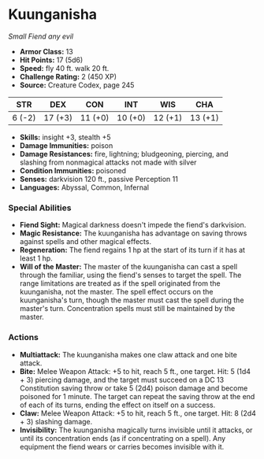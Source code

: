 # Kuunganisha

*Small* *Fiend* *any evil*

- **Armor Class:** 13
- **Hit Points:** 17 (5d6)
- **Speed:** fly 40 ft. walk 20 ft.
- **Challenge Rating:** 2 (450 XP)
- **Source:** Creature Codex, page 245

| STR | DEX | CON | INT | WIS | CHA |
| --- | --- | --- | --- | --- | --- |
| 6 (-2) | 17 (+3) | 11 (+0) | 10 (+0) | 12 (+1) | 13 (+1) |

- **Skills:** insight +3, stealth +5
- **Damage Immunities:** poison
- **Damage Resistances:** fire, lightning; bludgeoning, piercing, and slashing from nonmagical attacks not made with silver
- **Condition Immunities:** poisoned
- **Senses:** darkvision 120 ft., passive Perception 11
- **Languages:** Abyssal, Common, Infernal

### Special Abilities

- **Fiend Sight:** Magical darkness doesn't impede the fiend's darkvision.
- **Magic Resistance:** The kuunganisha has advantage on saving throws against spells and other magical effects.
- **Regeneration:** The fiend regains 1 hp at the start of its turn if it has at least 1 hp.
- **Will of the Master:** The master of the kuunganisha can cast a spell through the familiar, using the fiend's senses to target the spell. The range limitations are treated as if the spell originated from the kuunganisha, not the master. The spell effect occurs on the kuunganisha's turn, though the master must cast the spell during the master's turn. Concentration spells must still be maintained by the master.

### Actions

- **Multiattack:** The kuunganisha makes one claw attack and one bite attack.
- **Bite:** Melee Weapon Attack: +5 to hit, reach 5 ft., one target. Hit: 5 (1d4 + 3) piercing damage, and the target must succeed on a DC 13 Constitution saving throw or take 5 (2d4) poison damage and become poisoned for 1 minute. The target can repeat the saving throw at the end of each of its turns, ending the effect on itself on a success.
- **Claw:** Melee Weapon Attack: +5 to hit, reach 5 ft., one target. Hit: 8 (2d4 + 3) slashing damage.
- **Invisibility:** The kuunganisha magically turns invisible until it attacks, or until its concentration ends (as if concentrating on a spell). Any equipment the fiend wears or carries becomes invisible with it.


